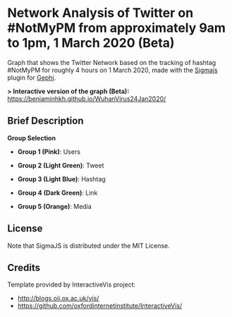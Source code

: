 # Network Analysis of Twitter on #NotMyPM from approximately 9am to 1pm, 1 March 2020 (Beta)

Graph that shows the Twitter Network based on the tracking of hashtag #NotMyPM for roughly 4 hours on 1 March 2020, made with the [Sigmajs](http://sigmajs.org) plugin for [Gephi](http://gephi.org).

**> Interactive version of the graph (Beta):** https://benjaminhkh.github.io/WuhanVirus24Jan2020/ 

## Brief Description ## 

**Group Selection**
* **Group 1 (Pink)**: Users 

* **Group 2 (Light Green)**: Tweet 

* **Group 3 (Light Blue)**: Hashtag 

* **Group 4 (Dark Green)**: Link 

* **Group 5 (Orange)**: Media


## License ##
Note that SigmaJS is distributed under the MIT License.

## Credits ##
Template provided by InteractiveVis project: 
* http://blogs.oii.ox.ac.uk/vis/
* https://github.com/oxfordinternetinstitute/InteractiveVis/
